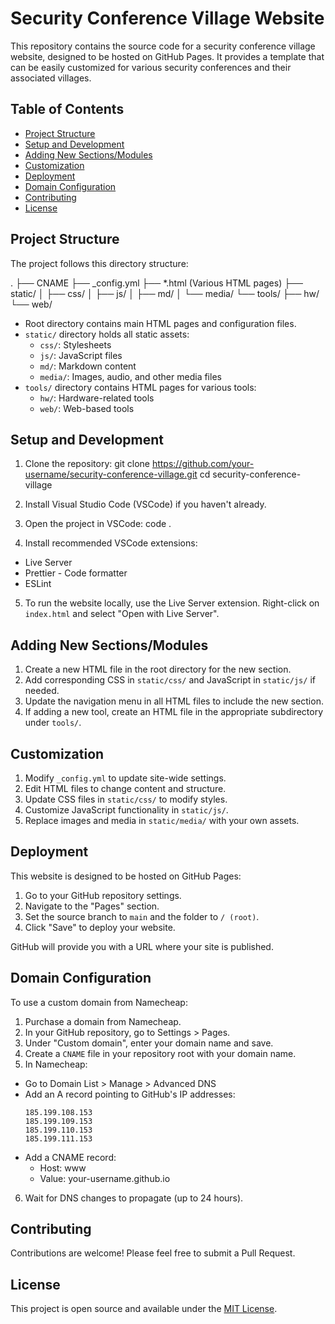 # Security Conference Village Website

This repository contains the source code for a security conference village website, designed to be hosted on GitHub Pages. It provides a template that can be easily customized for various security conferences and their associated villages.

## Table of Contents

- [Project Structure](#project-structure)
- [Setup and Development](#setup-and-development)
- [Adding New Sections/Modules](#adding-new-sectionsmodules)
- [Customization](#customization)
- [Deployment](#deployment)
- [Domain Configuration](#domain-configuration)
- [Contributing](#contributing)
- [License](#license)

## Project Structure

The project follows this directory structure:

. ├── CNAME ├── _config.yml ├── *.html (Various HTML pages) ├── static/ │ ├── css/ │ ├── js/ │ ├── md/ │ └── media/ └── tools/ ├── hw/ └── web/


- Root directory contains main HTML pages and configuration files.
- `static/` directory holds all static assets:
  - `css/`: Stylesheets
  - `js/`: JavaScript files
  - `md/`: Markdown content
  - `media/`: Images, audio, and other media files
- `tools/` directory contains HTML pages for various tools:
  - `hw/`: Hardware-related tools
  - `web/`: Web-based tools

## Setup and Development

1. Clone the repository:
git clone https://github.com/your-username/security-conference-village.git cd security-conference-village

2. Install Visual Studio Code (VSCode) if you haven't already.

3. Open the project in VSCode:
code .

4. Install recommended VSCode extensions:
- Live Server
- Prettier - Code formatter
- ESLint

5. To run the website locally, use the Live Server extension. Right-click on `index.html` and select "Open with Live Server".

## Adding New Sections/Modules

1. Create a new HTML file in the root directory for the new section.
2. Add corresponding CSS in `static/css/` and JavaScript in `static/js/` if needed.
3. Update the navigation menu in all HTML files to include the new section.
4. If adding a new tool, create an HTML file in the appropriate subdirectory under `tools/`.

## Customization

1. Modify `_config.yml` to update site-wide settings.
2. Edit HTML files to change content and structure.
3. Update CSS files in `static/css/` to modify styles.
4. Customize JavaScript functionality in `static/js/`.
5. Replace images and media in `static/media/` with your own assets.

## Deployment

This website is designed to be hosted on GitHub Pages:

1. Go to your GitHub repository settings.
2. Navigate to the "Pages" section.
3. Set the source branch to `main` and the folder to `/ (root)`.
4. Click "Save" to deploy your website.

GitHub will provide you with a URL where your site is published.

## Domain Configuration

To use a custom domain from Namecheap:

1. Purchase a domain from Namecheap.
2. In your GitHub repository, go to Settings > Pages.
3. Under "Custom domain", enter your domain name and save.
4. Create a `CNAME` file in your repository root with your domain name.
5. In Namecheap:
- Go to Domain List > Manage > Advanced DNS
- Add an A record pointing to GitHub's IP addresses:
  ```
  185.199.108.153
  185.199.109.153
  185.199.110.153
  185.199.111.153
  ```
- Add a CNAME record:
  - Host: www
  - Value: your-username.github.io
6. Wait for DNS changes to propagate (up to 24 hours).

## Contributing

Contributions are welcome! Please feel free to submit a Pull Request.

## License

This project is open source and available under the [MIT License](LICENSE).
